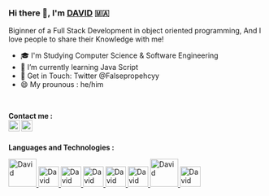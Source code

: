 ### Hi there 👋, I'm [DAVID](https://github.com/Davidbbk) 🇲🇦
  Biginner of a Full Stack Development in object oriented programming, And I love people to share their Knowledge with me!

- 🎓 I'm Studying Computer Science & Software Engineering
- 🔭 I’m currently learning Java Script
- 💬 Get in Touch: Twitter @Falsepropehcyy
- 😄 My prounous : he/him

<br>
<!-- 
<a href="https://www.linkedin.com/in/stfu-david/">
  <img align="left" alt="David's Linkedin" width="22px" src="https://cdn.jsdelivr.net/npm/simple-icons@v3/icons/linkedin.svg" />
  
</a>
<a href="">
  <img align="left" alt="David's Telegram" width="22px" src="https://cdn.jsdelivr.net/npm/simple-icons@v3/icons/telegram.svg" />
</a>
-->

**Contact me :** 
<br/>
<a href="https://twitter.com/falseprophecyy">
  <img align="left" alt="David's Twitter" width="22px" src="https://img.icons8.com/fluency/48/000000/twitter.png" />
</a>
<a href="mailto:achraf.hyeractif@gmail.com">
  <img align="left" alt="David's Email" width="22px" src="https://img.icons8.com/color/48/000000/gmail-new.png"/>
</a>

<br /> 

**Languages and Technologies :**
<!--  <a href="https://git-scm.com/">
<img alt="David" src="https://devstickers.com/assets/img/pro/apiv.png" width="40">
  </a> -->
<a href="https://www.php.net">
<img alt="David" src="https://prabidhilabs.com/wp-content/uploads/2018/06/php-e8c6425acd65e1cbc012639ad25598c7.png" width="55">
 </a>
 <a href="https://en.wikipedia.org/wiki/HTML">
<img alt="David" src="https://devstickers.com/assets/img/pro/iqm9.png" width="40">
 </a>
 <a href="https://en.wikipedia.org/wiki/CCS3">
<img alt="David" src="https://devstickers.com/assets/img/pro/8pnd.png" width="40">
</a>
 <a href="https://en.wikipedia.org/wiki/JavaScript">
<img alt="David" src="https://devstickers.com/assets/img/pro/i4eg.png" width="40">
  </a>
  <a href="https://en.wikipedia.org/wiki/CPP">
<img alt="David" src="https://upload.wikimedia.org/wikipedia/commons/thumb/1/18/ISO_C%2B%2B_Logo.svg/306px-ISO_C%2B%2B_Logo.svg.png" width="40">

  <a href="https://code.visualstudio.com/">
<img alt="David" src="https://devstickers.com/assets/img/pro/saxu.png" width="40">
  </a>
  <a href="https://spring.io/projects/spring-boot">
<img alt="David" src="https://e4developer.com/wp-content/uploads/2018/01/spring-boot.png" width="55">
 </a>
  <a href="https://www.android.com/">
<img alt="David" src="https://devstickers.com/assets/img/pro/zl8i.png" width="40">
 </a>